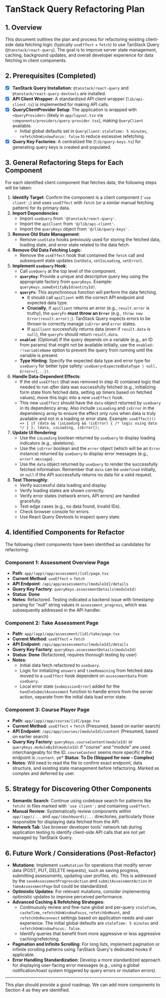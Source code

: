 # TanStack Query Refactoring Plan

## 1. Overview

This document outlines the plan and process for refactoring existing client-side data fetching logic (typically `useEffect` + `fetch`) to use TanStack Query (`@tanstack/react-query`). The goal is to improve server state management, caching, background updates, and overall developer experience for data fetching in client components.

## 2. Prerequisites (Completed)

- [x] **TanStack Query Installation**: `@tanstack/react-query` and `@tanstack/react-query-devtools` are installed.
- [x] **API Client Wrapper**: A standardized API client wrapper (`lib/api-client.ts`) is implemented for making API calls.
- [x] **QueryClientProvider Setup**: The application is wrapped with `<QueryProvider>` (likely in `app/layout.tsx` via `components/providers/query-provider.tsx`), making `QueryClient` available.
  - Initial global defaults set in `QueryClient`: `staleTime: 5 minutes`, `refetchOnWindowFocus: false` to reduce excessive refetching.
- [x] **Query Key Factories**: A centralized file (`lib/query-keys.ts`) for generating query keys is created and populated.

## 3. General Refactoring Steps for Each Component

For each identified client component that fetches data, the following steps will be taken:

1.  **Identify Target**: Confirm the component is a client component (`'use client';`) and uses `useEffect` with `fetch` (or a similar manual fetching pattern) for its primary data.
2.  **Import Dependencies**:
    *   Import `useQuery` from `'@tanstack/react-query'`.
    *   Import the `apiClient` from `'@/lib/api-client'`.
    *   Import the `queryKeys` object from `'@/lib/query-keys'`.
3.  **Remove Old State Management**:
    *   Remove `useState` hooks previously used for storing the fetched data, loading state, and error state related to the data fetch.
4.  **Remove Old Data Fetching Logic**:
    *   Remove the `useEffect` hook that contained the `fetch` call and subsequent state updates (`setData`, `setIsLoading`, `setError`).
5.  **Implement `useQuery` Hook**:
    *   Call `useQuery` at the top level of the component.
    *   **`queryKey`**: Provide a unique and descriptive query key using the appropriate factory from `queryKeys`. Example: `queryKeys.someEntityById(entityId)`.
    *   **`queryFn`**: This asynchronous function will perform the data fetching.
        *   It should call `apiClient` with the correct API endpoint and expected data type.
        *   **Crucially**, if `apiClient` returns an error (e.g., `result.error` is truthy), the `queryFn` **must throw an `Error`** (e.g., `throw new Error(result.error);`). TanStack Query expects errors to be thrown to correctly manage `isError` and `error` states.
        *   If `apiClient` successfully returns data (even if `result.data` is `null`), the `queryFn` should return `result.data`.
    *   **`enabled`**: (Optional) If the query depends on a variable (e.g., an ID from params) that might not be available initially, use the `enabled: !!variableName` option to prevent the query from running until the variable is present.
    *   **Type Hinting**: Specify the expected data type and error type for `useQuery` for better type safety: `useQuery<ExpectedDataType | null, Error>({...})`.
6.  **Handle Data-Dependent Effects**:
    *   If the old `useEffect` (that was removed in step 4) contained logic that needed to run *after* data was successfully fetched (e.g., initializing form state from fetched data, setting up timers based on fetched values), move this logic into a *new* `useEffect` hook.
    *   This new `useEffect` should have the `data` object returned by `useQuery` in its dependency array. Also include `isLoading` and `isError` in the dependency array to ensure the effect only runs when data is truly available and not in a loading or error state. Example: `useEffect(() => { if (data && !isLoading && !isError) { /* logic using data */ } }, [data, isLoading, isError]);`
7.  **Update UI Rendering**:
    *   Use the `isLoading` boolean returned by `useQuery` to display loading indicators (e.g., skeletons).
    *   Use the `isError` boolean and the `error` object (which will be an `Error` instance) returned by `useQuery` to display error messages (e.g., `error?.message`).
    *   Use the `data` object returned by `useQuery` to render the successfully fetched information. Remember that `data` can be `undefined` initially, or `null` if the API successfully returns no data for a valid request.
8.  **Test Thoroughly**:
    *   Verify successful data loading and display.
    *   Verify loading states are shown correctly.
    *   Verify error states (network errors, API errors) are handled gracefully.
    *   Test edge cases (e.g., no data found, invalid IDs).
    *   Check browser console for errors.
    *   Use React Query Devtools to inspect query state.

## 4. Identified Components for Refactor

The following client components have been identified as candidates for refactoring:

### Component 1: Assessment Overview Page

*   **Path**: `app/(app)/app/assessment/[id]/page.tsx`
*   **Current Method**: `useEffect` + `fetch`
*   **API Endpoint**: `/api/app/assessments/[moduleId]/details`
*   **Query Key Factory**: `queryKeys.assessmentDetails(moduleId)`
*   **Status**: **Done**
*   **Notes**: Refactored. Testing indicated a backend issue with timestamp parsing for "null" string values in `assessment_progress`, which was subsequently addressed in the API handler.

### Component 2: Take Assessment Page

*   **Path**: `app/(app)/app/assessment/[id]/take/page.tsx`
*   **Current Method**: `useEffect` + `fetch`
*   **API Endpoint**: `/api/app/assessments/[moduleId]/details`
*   **Query Key Factory**: `queryKeys.assessmentDetails(moduleId)`
*   **Status**: **Done** (Refactored, requires thorough testing by user)
*   **Notes**:
    *   Initial data fetch refactored to `useQuery`.
    *   Logic for initializing `answers` and `timeRemaining` from fetched data moved to a `useEffect` hook dependent on `assessmentData` from `useQuery`.
    *   Local error state (`submissionError`) added for the `handleSubmitAssessment` function to handle errors from the server action, separate from the initial data load error state.

### Component 3: Course Player Page

*   **Path**: `app/(app)/app/course/[id]/page.tsx`
*   **Current Method**: `useEffect` + `fetch` (Presumed, based on earlier search)
*   **API Endpoint**: `/api/app/courses/[moduleId]/content` (Presumed, based on earlier search)
*   **Query Key Factory**: `queryKeys.courseContent(moduleId)` or `queryKeys.moduleById(moduleId)` if "course" and "module" are used interchangeably for the ID. `courseContent` seems more specific if the endpoint is `/content`.
ye*   **Status**: **To Do (Skipped for now - Complex)**
*   **Notes**: Will need to read the file to confirm exact endpoint, data structure, and existing state management before refactoring. Marked as complex and deferred by user.

## 5. Strategy for Discovering Other Components

*   **Semantic Search**: Continue using codebase search for patterns like `fetch(` in files marked with `'use client';` and containing `useEffect`.
*   **Manual Review**: Systematically review components within `app/(app)/...` and `app/(dashboard)/...` directories, particularly those responsible for displaying data fetched from the API.
*   **Network Tab**: Use browser developer tools' network tab during application testing to identify client-side API calls that are not yet managed by TanStack Query.

## 6. Future Work / Considerations (Post-Refactor)

*   **Mutations**: Implement `useMutation` for operations that modify server data (POST, PUT, DELETE requests), such as saving progress, submitting assessments, updating user profiles, etc. This is addressed by the `saveAssessmentProgressAction` and `submitAssessmentAction` in `TakeAssessmentPage` but could be standardized.
*   **Optimistic Updates**: For relevant mutations, consider implementing optimistic updates to improve perceived performance.
*   **Advanced Caching & Refetching Strategies**: 
    *   Continuously review and fine-tune global and per-query `staleTime`, `cacheTime`, `refetchOnWindowFocus`, `refetchOnMount`, and `refetchOnReconnect` settings based on application needs and user experience. The initial global defaults are `staleTime: 5 minutes` and `refetchOnWindowFocus: false`.
    *   Identify queries that benefit from more aggressive or less aggressive caching/refetching.
*   **Pagination and Infinite Scrolling**: For long lists, implement pagination or infinite scrolling patterns using TanStack Query's dedicated hooks if applicable.
*   **Error Handling Standardization**: Develop a more standardized approach for displaying user-facing error messages (e.g., using a global notification/toast system triggered by query errors or mutation errors).

---

This plan should provide a good roadmap. We can add more components to Section 4 as they are identified. 